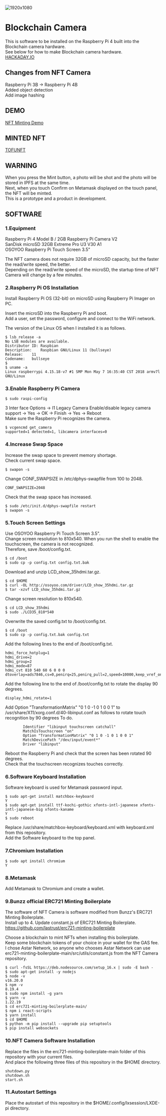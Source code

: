 ![1920x1080](https://github.com/humancontroller/Summer-HackaDOT-2023/assets/131235865/f800ef65-029d-4288-ab05-e1b380cb9b2a)
# Blockchain Camera
This is software to be installed on the Raspberry Pi 4 built into the Blockchain camera hardware.  
See below for how to make Blockchain camera hardware.  
[HACKADAY.IO](https://hackaday.io/project/192538-blockchain-camera)

## Changes from NFT Camera
Raspberry Pi 3B -> Raspberry Pi 4B  
Added object detection  
Add image hashing  

## DEMO
[NFT Minting Demo](https://youtu.be/nMrktBM90W8)

## MINTED NFT
[TOFUNFT](https://tofunft.com/nft/astar/0x718a79F8A671c6013ECd4FbfcC17fbe0A208D7B5/92)

## WARNING
When you press the Mint button, a photo will be shot and the photo will be stored in IPFS at the same time.  
Next, when you touch Confirm on Metamask displayed on the touch panel, the NFT will be minted.   
This is a prototype and a product in development.


## SOFTWARE
### 1.Equipment
Raspberry Pi 4 Model B / 2GB
Raspberry Pi Camera V2  
SanDisk microSD 32GB Extreme Pro U3 V30 A1  
OSOYOO Raspberry Pi Touch Screen 3.5"  
 
The NFT camera does not require 32GB of microSD capacity, but the faster the read/write speed, the better.  
Depending on the read/write speed of the microSD, the startup time of NFT Camera will change by a few minutes.

### 2.Raspberry Pi OS Installation 
Install Raspberry Pi OS (32-bit) on microSD using Raspberry Pi Imager on PC. 

Insert the microSD into the Raspberry Pi and boot.  
Add a user, set the password, configure and connect to the WiFi network.  

The version of the Linux OS when I installed it is as follows.  
```
$ lsb_release -a
No LSB modules are available.
Distributor ID:	Raspbian
Description:	Raspbian GNU/Linux 11 (bullseye)
Release:	11
Codename:	bullseye
$
$ uname -a
Linux raspberrypi 4.15.18-v7 #1 SMP Mon May 7 16:35:40 CST 2018 armv7l GNU/Linux
```

### 3.Enable Raspberry Pi Camera
```
$ sudo raspi-config
```
3 Inter face Options -> I1 Legacy Camera Enable/disable legacy camera support -> Yes -> OK -> Finish -> Yes -> Reboot  
Make sure the Raspberry Pi recognizes the camera.  
```
$ vcgencmd get_camera
supported=1 detected=1, libcamera interfaces=0
```

### 4.Increase Swap Space
Increase the swap space to prevent memory shortage.  
Check current swap space.  
```
$ swapon -s
```
Change CONF_SWAPSIZE in /etc/dphys-swapfile from 100 to 2048.  
```
CONF_SWAPSIZE=2048
```
Check that the swap space has increased.  
```
$ sudo /etc/init.d/dphys-swapfile restart
$ swapon -s
```

### 5.Touch Screen Settings
Use OSOYOO Raspberry Pi Touch Screen 3.5".  
Change screen resolution to 810x540.
When you run the shell to enable the touchscreen, the camera is not recognized.  
Therefore, save /boot/config.txt.  
```
$ cd /boot
$ sudo cp -p config.txt config.txt.bak
```
Download and unzip LCD_show_35hdmi.tar.gz.    
```
$ cd $HOME
$ curl -OL http://osoyoo.com/driver/LCD_show_35hdmi.tar.gz
$ tar -xzvf LCD_show_35hdmi.tar.gz
```
Change screen resolution to 810x540.  
```
$ cd LCD_show_35hdmi
$ sudo ./LCD35_810*540
```
Overwrite the saved config.txt to /boot/config.txt.
```
$ cd /boot
$ sudo cp -p config.txt.bak config.txt
```
Add the following lines to the end of /boot/config.txt.
```
hdmi_force_hotplug=1
hdmi_drive=2
hdmi_group=2
hdmi_mode=87
hdmi_cvt 810 540 60 6 0 0 0 
dtoverlay=ads7846,cs=0,penirq=25,penirq_pull=2,speed=10000,keep_vref_on=0,swapxy=0,pmax=255,xohms=150,xmin=199,xmax=3999,ymin=199,ymax=3999
```
Add the following line to the end of /boot/config.txt to rotate the display 90 degrees.  
```
display_hdmi_rotate=1
```
Add Option "TransformationMatrix" "0 1 0 -1 0 1 0 0 1" to /usr/share/X11/xorg.conf.d/40-libinput.conf as follows to rotate touch recognition by 90 degrees To do.  
```
        Identifier "libinput touchscreen catchall"
        MatchIsTouchscreen "on"
        Option "TransformationMatrix" "0 1 0 -1 0 1 0 0 1"
        MatchDevicePath "/dev/input/event*"
        Driver "libinput"
```
Reboot the Raspberry Pi and check that the screen has been rotated 90 degrees.  
Check that the touchscreen recognizes touches correctly.  

### 6.Software Keyboard Installation
Software keyboard is used for Metamask password input.  
```
$ sudo apt-get install matchbox-keyboard
Y
$ sudo apt-get install ttf-kochi-gothic xfonts-intl-japanese xfonts-intl-japanese-big xfonts-kaname
Y
$ sudo reboot
```
Replace /usr/share/matchbox-keyboard/keyboard.xml with keyboard.xml from this repository.  
Add the Software keyboard to the top panel.


### 7.Chromium Installation
```
$ sudo apt install chromium
Y
```

### 8.Metamask
Add Metamask to Chromium and create a wallet.  

### 9.Bunzz official ERC721 Minting Boilerplate
The software of NFT Camera is software modified from Bunzz's ERC721 Minting Boilerplate.  
Install up to 4. Update constant.js of ERC721 Minting Boilerplate.  
https://github.com/lastrust/erc721-minting-boilerplate  

Choose a blockchain to mint NFTs when installing this boilerplate.    
Keep some blockchain tokens of your choice in your wallet for the GAS fee.
I chose Astar Network, so anyone who chooses Astar Network can use erc721-minting-boilerplate-main/src/utils/constant.js from the NFT Camera repository.  

```
$ curl -fsSL https://deb.nodesource.com/setup_16.x | sudo -E bash -
$ sudo apt-get install -y nodejs
$ node -v
v16.20.0 
$ npm -v
8.19.4
$ sudo npm install -g yarn
$ yarn -v
1.22.19
$ cd erc721-minting-boilerplate-main/
$ npm i react-scripts
$ yarn install
$ cd $HOME
$ python -m pip install --upgrade pip setuptools
$ pip install websockets
```

### 10.NFT Camera Software Installation
Replace the files in the erc721-minting-boilerplate-main folder of this repository with your current files.  
And place the following three files of this repository in the $HOME directory.  
```
shutdown.py
shutdown.sh
start.sh
```

### 11.Autostart Settings
Place the autostart of this repository in the $HOME/.config/lxsession/LXDE-pi directory.  
